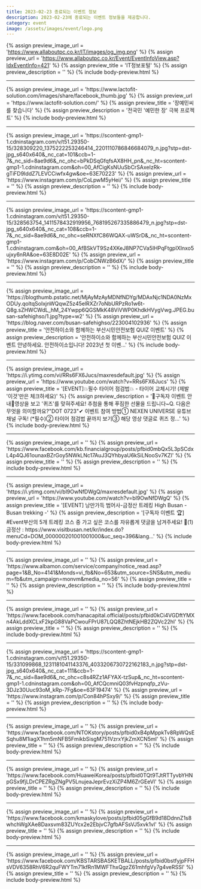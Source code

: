 ```yaml
---
title: 2023-02-23 종료되는 이벤트 정보
description: 2023-02-23에 종료되는 이벤트 정보들을 제공합니다.
category: event
image: /assets/images/event/logo.png
---
```

{% assign preview_image_url = 'https://www.allaboutpc.co.kr/IT/images/og_img.png' %}
{% assign preview_url = 'https://www.allaboutpc.co.kr/Event/EventInfoView.asp?IdxEventInfo=421' %}
{% assign preview_title = 'IT정보포털' %}
{% assign preview_description = '' %}
{% include body-preview.html %}
<hr>{% assign preview_image_url = 'https://www.lactofit-solution.com/images/share/facebook_thumb.jpg' %}
{% assign preview_url = 'https://www.lactofit-solution.com/' %}
{% assign preview_title = '장예민씨를 찾습니다' %}
{% assign preview_description = '전국민 '예민한 장' 극복 프로젝트' %}
{% include body-preview.html %}
<hr>{% assign preview_image_url = 'https://scontent-gmp1-1.cdninstagram.com/v/t51.29350-15/328309220_1375222253246414_2201110786846684079_n.jpg?stp=dst-jpg_s640x640&amp;_nc_cat=101&amp;ccb=1-7&amp;_nc_sid=8ae9d6&amp;_nc_ohc=bPkDSqGfqfsAX8HH_pn&amp;_nc_ht=scontent-gmp1-1.cdninstagram.com&amp;oh=00_AfCigKsNUuSbCrSAxeIzRk-gTiFD9IddZ7LEVCCiwfx4gw&amp;oe=63E70223' %}
{% assign preview_url = 'https://www.instagram.com/p/CoLpwM5yHei/' %}
{% assign preview_title = '' %}
{% assign preview_description = '' %}
{% include body-preview.html %}
<hr>{% assign preview_image_url = 'https://scontent-gmp1-1.cdninstagram.com/v/t51.29350-15/328563754_1411578432919956_768195267335886479_n.jpg?stp=dst-jpg_s640x640&amp;_nc_cat=108&amp;ccb=1-7&amp;_nc_sid=8ae9d6&amp;_nc_ohc=seRNXfC86WQAX-uWSrD&amp;_nc_ht=scontent-gmp1-1.cdninstagram.com&amp;oh=00_AfBSkVT9Sz4XKeJ8NP7CVa5IHPqFtgpIXInxo5ujxy6nRA&amp;oe=63E8D02E' %}
{% assign preview_url = 'https://www.instagram.com/p/CobCNWzB6dX/' %}
{% assign preview_title = '' %}
{% assign preview_description = '' %}
{% include body-preview.html %}
<hr>{% assign preview_image_url = 'https://blogthumb.pstatic.net/MjAyMzAyMDNfNDYg/MDAxNjc1NDA0NzMxODUy.qoltqSoIxjnWQqwZ5z45elRXZr7oNbURPzRo1w6t-Q8g.sZHWCWdL_hM_24Ywpp6QGSMkK48ViVWP0KhdkHVygVwg.JPEG.busan-safehighso/1.jpg?type=w2' %}
{% assign preview_url = 'https://blog.naver.com/busan-safehighso/223004102936' %}
{% assign preview_title = '안전하이소와 함께하는 부산시민안전보험 QUIZ 이벤트' %}
{% assign preview_description = '안전하이소와 함께하는 부산시민안전보험 QUIZ 이벤트 안녕하세요. 안전하이소입니다! 2023년 첫 이벤...' %}
{% include body-preview.html %}
<hr>{% assign preview_image_url = 'https://i.ytimg.com/vi/RRs6FX6Jucs/maxresdefault.jpg' %}
{% assign preview_url = 'https://www.youtube.com/watch?v=RRs6FX6Jucs' %}
{% assign preview_title = '[EVENT]💥필수 타이어 점검법💥 - 타이어 교체시기! (제발 &#39;이것&#39;만은 체크하세요)' %}
{% assign preview_description = '🎁구독자 이벤트 안내🎁영상을 보고 &#39;퀴즈&#39;를 맞혀주세요! 추첨을 통해 푸짐한 선물을 드립니다~Q. 다음은 무엇을 의미할까요?&quot;DOT 0723&quot;✔ 이벤트 참여 방법① NEXEN UNIVERSE 유튜브 채널 구독! (*필수)② 타이어 점검법 끝까지 보기③ 해당 영상 댓글로 퀴즈 정...' %}
{% include body-preview.html %}
<hr>{% assign preview_image_url = '' %}
{% assign preview_url = 'https://www.facebook.com/kb.financialgroup/posts/pfbid0mbQx5L3pSCdxL4p4QJ61ounaxBZrGoy5NWkLNc17AuJ3QYhbyaU6kSiLNooSv7KZl' %}
{% assign preview_title = '' %}
{% assign preview_description = '' %}
{% include body-preview.html %}
<hr>{% assign preview_image_url = 'https://i.ytimg.com/vi/bl9OwNfDWgQ/maxresdefault.jpg' %}
{% assign preview_url = 'https://www.youtube.com/watch?v=bl9OwNfDWgQ' %}
{% assign preview_title = '[EVENT] 낭만가득 범어사-금정산 트레킹 High Busan - Busan trekking -' %}
{% assign preview_description = '[구독자 이벤트 🏆] #Event부산의 5개 트레킹 코스 중 가고 싶은 코스를 자유롭게 댓글을 남겨주세요! 📄(1) 금정산 : https://www.visitbusan.net/kr/index.do?menuCd=DOM_000000201001001000&amp;uc_seq=396&amp;lang...' %}
{% include body-preview.html %}
<hr>{% assign preview_image_url = '' %}
{% assign preview_url = 'https://www.albamon.com/service/company/notice_read.asp?page=1&B_No=4141&Monds=vi_fb&No=653&utm_source=SNS&utm_medium=fb&utm_campaign=monvm&media_no=56' %}
{% assign preview_title = '' %}
{% assign preview_description = '' %}
{% include body-preview.html %}
<hr>{% assign preview_image_url = '' %}
{% assign preview_url = 'https://www.facebook.com/hanacapital.official/posts/pfbid0kCi4VGDftYMXn4AkLddXCLxF2kpG88VaPCwouFPrU87LQQ8ZhtNEjkHB2ZQVc22hl' %}
{% assign preview_title = '' %}
{% assign preview_description = '' %}
{% include body-preview.html %}
<hr>{% assign preview_image_url = 'https://scontent-gmp1-1.cdninstagram.com/v/t51.29350-15/331099868_1231181041143376_4033206730722162183_n.jpg?stp=dst-jpg_s640x640&amp;_nc_cat=111&amp;ccb=1-7&amp;_nc_sid=8ae9d6&amp;_nc_ohc=c8s4RZz1AFYAX-tzSup&amp;_nc_ht=scontent-gmp1-1.cdninstagram.com&amp;oh=00_AfCQcmniQ03fvHzpnqfp_zVu-3DJz30Uuc93oM_kRp-7Fg&amp;oe=63F19474' %}
{% assign preview_url = 'https://www.instagram.com/p/Con84hPSxy9/' %}
{% assign preview_title = '' %}
{% assign preview_description = '' %}
{% include body-preview.html %}
<hr>{% assign preview_image_url = '' %}
{% assign preview_url = 'https://www.facebook.com/NTOKstory/posts/pfbid0xB4pMppkTv8RpWQsESqhu8M1iagX1hm5mNFB5FmikbSisgM751VzrxYjkZmXCN5ml' %}
{% assign preview_title = '' %}
{% assign preview_description = '' %}
{% include body-preview.html %}
<hr>{% assign preview_image_url = '' %}
{% assign preview_url = 'https://www.facebook.com/HuaweiKorea/posts/pfbid0TQt9TJtRTTyvbYHNpGSx9fjLDrCPEZRgZNgPV5LnujeaJeprEvzXiZP4M6ZrGEeVl' %}
{% assign preview_title = '' %}
{% assign preview_description = '' %}
{% include body-preview.html %}
<hr>{% assign preview_image_url = '' %}
{% assign preview_url = 'https://www.facebook.com/kmaskylove/posts/pfbid05gGfB9d18DdnnZ1s8whchWgXAe8Daxsvm83ZUYcx2e2EbjvC7gfbAFSsVJ5xvk1vl' %}
{% assign preview_title = '' %}
{% assign preview_description = '' %}
{% include body-preview.html %}
<hr>{% assign preview_image_url = '' %}
{% assign preview_url = 'https://www.facebook.com/KBSTARSBASKETBALL/posts/pfbid0bstfyjpFFHsVDV6358RhV6R2quFWYTm71kfRn1MWFThxQgzZ61mhfgVy7g4veRSSl' %}
{% assign preview_title = '' %}
{% assign preview_description = '' %}
{% include body-preview.html %}